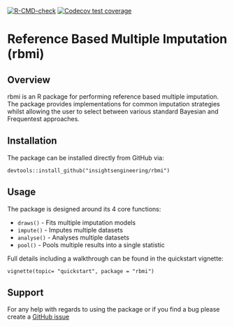 <!-- badges: start -->
[![R-CMD-check](https://github.com/insightsengineering/rbmi/workflows/R-CMD-check/badge.svg)](https://github.com/insightsengineering/rbmi/actions)
[![Codecov test coverage](https://codecov.io/gh/insightsengineering/rbmi/branch/master/graph/badge.svg)](https://codecov.io/gh/insightsengineering/rbmi?branch=master)
<!-- badges: end -->


# Reference Based Multiple Imputation (rbmi)


## Overview

rbmi is an R package for performing reference based multiple imputation. The package
provides implementations for common imputation strategies whilst allowing the user to 
select between various standard Bayesian and Frequentest approaches.

## Installation

The package can be installed directly from GitHub via:

```
devtools::install_github("insightsengineering/rbmi")
```

## Usage

The package is designed around its 4 core functions:

- `draws()` - Fits multiple imputation models
- `impute()` - Imputes multiple datasets
- `analyse()` - Analyses multiple datasets
- `pool()` - Pools multiple results into a single statistic

Full details including a walkthrough can be found in the quickstart vignette:

```
vignette(topic= "quickstart", package = "rbmi")
```

## Support

For any help with regards to using the package or if you find a bug please create a [GitHub issue](https://github.com/insightsengineering/rbmi/issues)
 
